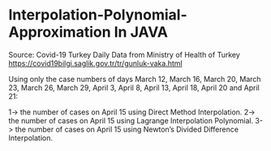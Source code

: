 # Interpolation-Polynomial-Approximation In JAVA

Source:
Covid-19 Turkey Daily Data from Ministry of Health of Turkey
https://covid19bilgi.saglik.gov.tr/tr/gunluk-vaka.html


Using only the case numbers of days March 12, March 16, March 20, March 23,
March 26, March 29, April 3, April 8, April 13, April 18, April 20 and April 21:

1-> the number of cases on April 15 using Direct Method Interpolation.
2-> the number of cases on April 15 using Lagrange Interpolation Polynomial.
3-> the number of cases on April 15 using Newton’s Divided Difference Interpolation.

